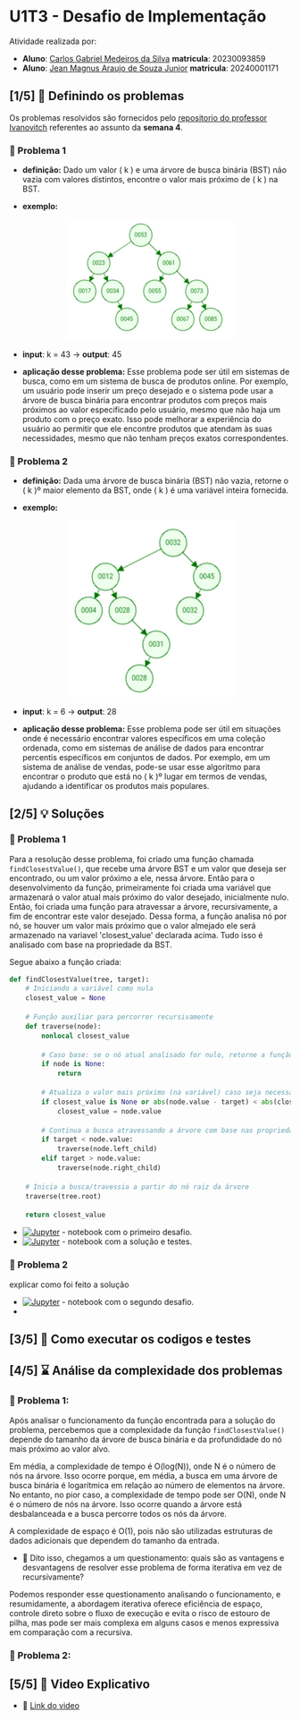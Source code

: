 # U1T3 - Desafio de Implementação

Atividade realizada por:
- **Aluno**: [Carlos Gabriel Medeiros da Silva](https://github.com/CarlosG18) **matricula**: 20230093859
- **Aluno**: [Jean Magnus Araujo de Souza Junior](https://github.com/JeanMagnus) **matricula**: 20240001171

## [1/5] 🤔 Definindo os problemas

Os problemas resolvidos são fornecidos pelo [repositorio do professor Ivanovitch](https://github.com/ivanovitchm/datastructure) referentes ao assunto da **semana 4**.


### 📌 Problema 1

- **definição:** Dado um valor ( k ) e uma árvore de busca binária (BST) não vazia com valores distintos, encontre o valor mais próximo de ( k ) na BST.

- **exemplo:**
<center>
    <img width=300 src="https://github.com/CarlosG18/aedii_dca0209/blob/main/unidade1/U1T3/imgs/problema1.jpg"></img>
</center>

- **input**: k = 43 -> **output**: 45

- **aplicação desse problema:** Esse problema pode ser útil em sistemas de busca, como em um sistema de busca de produtos online. Por exemplo, um usuário pode inserir um preço desejado e o sistema pode usar a árvore de busca binária para encontrar produtos com preços mais próximos ao valor especificado pelo usuário, mesmo que não haja um produto com o preço exato. Isso pode melhorar a experiência do usuário ao permitir que ele encontre produtos que atendam às suas necessidades, mesmo que não tenham preços exatos correspondentes.

### 📌 Problema 2

- **definição:** Dada uma árvore de busca binária (BST) não vazia, retorne o ( k )º maior elemento da BST, onde ( k ) é uma variável inteira fornecida.

- **exemplo:**
<center>
    <img width=300 src="https://github.com/CarlosG18/aedii_dca0209/blob/main/unidade1/U1T3/imgs/problema2.jpg"></img>
</center>

- **input**: k = 6 -> **output**: 28

- **aplicação desse problema:** Esse problema pode ser útil em situações onde é necessário encontrar valores específicos em uma coleção ordenada, como em sistemas de análise de dados para encontrar percentis específicos em conjuntos de dados. Por exemplo, em um sistema de análise de vendas, pode-se usar esse algoritmo para encontrar o produto que está no ( k )º lugar em termos de vendas, ajudando a identificar os produtos mais populares.

## [2/5] 💡 Soluções

### 📌 Problema 1

Para a resolução desse problema, foi criado uma função chamada `findClosestValue()`, que recebe uma árvore BST e um valor que deseja ser encontrado, ou um valor próximo a ele, nessa árvore. Então para o desenvolvimento da função, primeiramente foi criada uma variável que armazenará o valor atual mais próximo do valor desejado, inicialmente nulo. Então, foi criada uma função para atravessar a árvore, recursivamente, a fim de encontrar este valor desejado. Dessa forma, a função analisa nó por nó, se houver um valor mais próximo que o valor almejado ele será armazenado na variavel 'closest_value' declarada acima. Tudo isso é analisado com base na propriedade da BST.

Segue abaixo a função criada:

```python
def findClosestValue(tree, target):
    # Iniciando a variável como nula
    closest_value = None

    # Função auxiliar para percorrer recursivamente
    def traverse(node):
        nonlocal closest_value

        # Caso base: se o nó atual analisado for nulo, retorne a função imediatamente
        if node is None:
            return

        # Atualiza o valor mais próximo (na variável) caso seja necessário
        if closest_value is None or abs(node.value - target) < abs(closest_value - target):
            closest_value = node.value

        # Continua a busca atravessando a árvore com base nas propriedades da BST
        if target < node.value:
            traverse(node.left_child)
        elif target > node.value:
            traverse(node.right_child)

    # Inicia a busca/travessia a partir do nó raiz da árvore
    traverse(tree.root)

    return closest_value
```

- [![Jupyter](https://img.shields.io/badge/-Notebook-191A1B?style=flat-square&logo=jupyter)](https://github.com/CarlosG18/aedii_dca0209/blob/main/unidade1/U1T3/challenge_01_closestvalue.ipynb) - notebook com o primeiro desafio.
-  [![Jupyter](https://img.shields.io/badge/-Notebook-191A1B?style=flat-square&logo=jupyter)](https://github.com/CarlosG18/aedii_dca0209/blob/main/unidade1/U1T3/solution_01.ipynb) - notebook com a solução e testes.

### 📌 Problema 2

explicar como foi feito a solução

- [![Jupyter](https://img.shields.io/badge/-Notebook-191A1B?style=flat-square&logo=jupyter)](https://github.com/CarlosG18/aedii_dca0209/blob/main/unidade1/U1T3/challenge_02_kth_largest.ipynb) - notebook com o segundo desafio.
- 

## [3/5] 🧪 Como executar os codigos e testes

## [4/5] ⌛ Análise da complexidade dos problemas

### 📌 Problema 1:
Após analisar o funcionamento da função encontrada para a solução do problema, percebemos que a complexidade da função `findClosestValue()` depende do tamanho da árvore de busca binária e da profundidade do nó mais próximo ao valor alvo.

Em média, a complexidade de tempo é O(log(N)), onde N é o número de nós na árvore. Isso ocorre porque, em média, a busca em uma árvore de busca binária é logarítmica em relação ao número de elementos na árvore. No entanto, no pior caso, a complexidade de tempo pode ser O(N), onde N é o número de nós na árvore. Isso ocorre quando a árvore está desbalanceada e a busca percorre todos os nós da árvore.

A complexidade de espaço é O(1), pois não são utilizadas estruturas de dados adicionais que dependem do tamanho da entrada.

- 🤔 Dito isso, chegamos a um questionamento: quais são as vantagens e desvantagens de resolver esse problema de forma iterativa em vez de recursivamente? 

Podemos responder esse questionamento analisando o funcionamento, e resumidamente, a abordagem iterativa oferece eficiência de espaço, controle direto sobre o fluxo de execução e evita o risco de estouro de pilha, mas pode ser mais complexa em alguns casos e menos expressiva em comparação com a recursiva. 



### 📌 Problema 2:

## [5/5] 🎥 Video Explicativo

- 🎥 [Link do video](https://drive.google.com/file/d/14LrgX_7vX5yoe7F-W9U4S-vjGLZN6J7S/view?usp=sharing)
